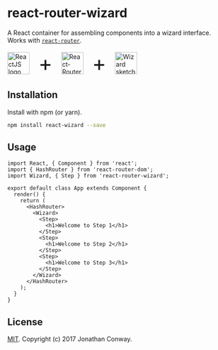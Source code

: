 # react-router-wizard

A React container for assembling components into a wizard interface. Works with [`react-router`](https://github.com/ReactTraining/react-router).

<div>
  <img style="display:inline-block;vertical-align:middle" src="https://facebook.github.io/react/img/logo.svg" alt="ReactJS logo" height="50px" />
  <span style="font-size:3rem;vertical-align:middle;display:inline-block;padding:0 1rem;">+</span>
  <img style="display:inline-block;vertical-align:middle" src="https://seeklogo.com/images/R/react-router-logo-AB5BFB638F-seeklogo.com.png" alt="React-Router logo" height="50px" />
  <span style="font-size:3rem;vertical-align:middle;display:inline-block;padding:0 1rem;">+</span>
  <img style="display:inline-block;vertical-align:middle" src="http://i.imgur.com/rbEzHFM.png" alt="Wizard sketch" height="50px" />
</div>

## Installation

Install with npm (or yarn).

```sh
npm install react-wizard --save
```

## Usage

```
import React, { Component } from 'react';
import { HashRouter } from 'react-router-dom';
import Wizard, { Step } from 'react-router-wizard';

export default class App extends Component {
  render() {
    return (
      <HashRouter>
        <Wizard>
          <Step>
            <h1>Welcome to Step 1</h1>
          </Step>
          <Step>
            <h1>Welcome to Step 2</h1>
          </Step>
          <Step>
            <h1>Welcome to Step 3</h1>
          </Step>
        </Wizard>
      </HashRouter>
    );
  }
}
```

## License

[MIT](LICENSE). Copyright (c) 2017 Jonathan Conway.
